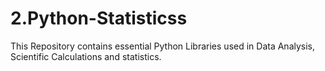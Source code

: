 # 2.Python-Statisticss

This Repository contains essential Python Libraries used in Data Analysis, Scientific Calculations and statistics. 
